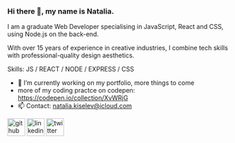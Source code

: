 ### Hi there 👋, my name is Natalia.

I am a graduate Web Developer specialising in JavaScript, React and CSS, using Node.js on the back-end.

With over 15 years of experience in creative industries, I combine tech skills with professional-quality design aesthetics.

Skills: JS / REACT / NODE / EXPRESS / CSS 

- 🔭 I’m currently working on my portfolio, more things to come 
- more of my coding practce on codepen: https://codepen.io/collection/XvWRjG
- 📫 Contact: natalia.kiselev@icloud.com 


[<img src='https://cdn.jsdelivr.net/npm/simple-icons@3.0.1/icons/github.svg' alt='github' height='40'>](https://github.com/nataliakiselev)  [<img src='https://cdn.jsdelivr.net/npm/simple-icons@3.0.1/icons/linkedin.svg' alt='linkedin' height='40'>](https://www.linkedin.com/in/nataliakiselev/)  [<img src='https://cdn.jsdelivr.net/npm/simple-icons@3.0.1/icons/twitter.svg' alt='twitter' height='40'>](https://twitter.com/kiselev_natalia)  
  
